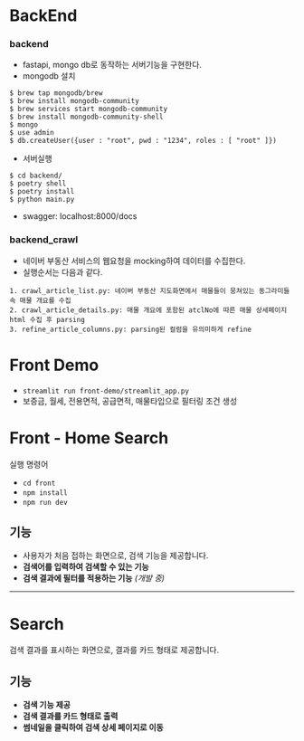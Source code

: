 # BackEnd


### backend
- fastapi, mongo db로 동작하는 서버기능을 구현한다.
- mongodb 설치
```
$ brew tap mongodb/brew
$ brew install mongodb-community
$ brew services start mongodb-community
$ brew install mongodb-community-shell
$ mongo
$ use admin
$ db.createUser({user : "root", pwd : "1234", roles : [ "root" ]})
```

- 서버실행
```
$ cd backend/
$ poetry shell
$ poetry install
$ python main.py
```
- swagger: localhost:8000/docs

### backend_crawl
- 네이버 부동산 서비스의 웹요청을 mocking하여 데이터를 수집한다.
- 실행순서는 다음과 같다.
```
1. crawl_article_list.py: 네이버 부동산 지도화면에서 매물들이 뭉쳐있는 동그라미들 속 매물 개요를 수집
2. crawl_article_details.py: 매물 개요에 포함된 atclNo에 따른 매물 상세페이지 html 수집 후 parsing
3. refine_article_columns.py: parsing된 컬럼을 유의미하게 refine
```

# Front Demo
- `streamlit run front-demo/streamlit_app.py`
- 보증금, 월세, 전용면적, 공급면적, 매물타입으로 필터링 조건 생성


# Front - Home Search  
실행 명령어
- `cd front`
- `npm install`
- `npm run dev`
 

## 기능  
- 사용자가 처음 접하는 화면으로, 검색 기능을 제공합니다. 
- **검색어를 입력하여 검색할 수 있는 기능**  
- **검색 결과에 필터를 적용하는 기능** *(개발 중)*  



---

# Search  

검색 결과를 표시하는 화면으로, 결과를 카드 형태로 제공합니다.  

## 기능  
- **검색 기능 제공**  
- **검색 결과를 카드 형태로 출력**  
- **썸네일을 클릭하여 검색 상세 페이지로 이동** 



